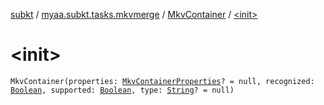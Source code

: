 [subkt](../../index.md) / [myaa.subkt.tasks.mkvmerge](../index.md) / [MkvContainer](index.md) / [&lt;init&gt;](./-init-.md)

# &lt;init&gt;

`MkvContainer(properties: `[`MkvContainerProperties`](../-mkv-container-properties/index.md)`? = null, recognized: `[`Boolean`](https://kotlinlang.org/api/latest/jvm/stdlib/kotlin/-boolean/index.html)`, supported: `[`Boolean`](https://kotlinlang.org/api/latest/jvm/stdlib/kotlin/-boolean/index.html)`, type: `[`String`](https://kotlinlang.org/api/latest/jvm/stdlib/kotlin/-string/index.html)`? = null)`